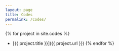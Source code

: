 ```yaml
---
layout: page
title: Codes
permalink: /codes/
---
```


{% for project in site.codes %}
- [{{ project.title }}]({{ project.url }})
{% endfor %} 